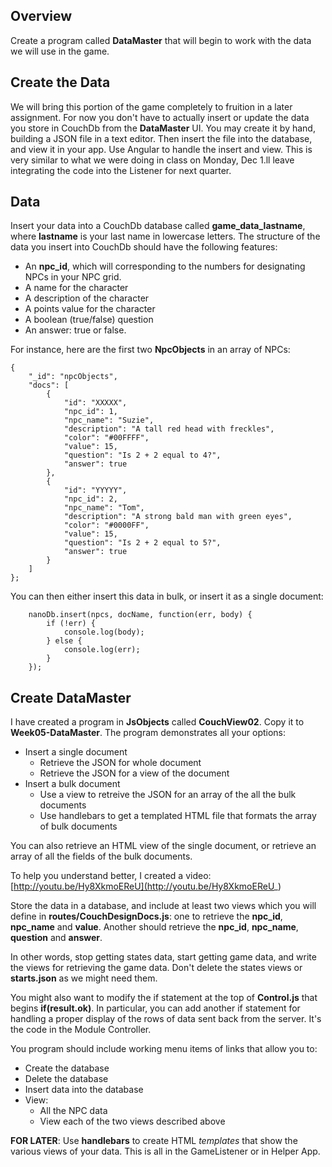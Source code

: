 ## Overview

Create a program called **DataMaster** that will begin to work with the data we will use in the game.

## Create the Data

We will bring this portion of the game completely to fruition in a later assignment. For now you don't have to actually insert or update the data you store in CouchDb from the **DataMaster** UI. You may create it by hand, building a JSON file in a text editor. Then insert the file into the database, and view it in your app. Use Angular to handle the insert and view. This is very similar to what we were doing in class on Monday, Dec 1.ll leave integrating the code into the Listener for next quarter.

## Data

Insert your data into a CouchDb database called **game_data_lastname**, where **lastname** is your last name in lowercase letters. The structure of the data you insert into CouchDb should have the following features:

- An **npc_id**, which will corresponding to the numbers for designating NPCs in your NPC grid.
- A name for the character
- A description of the character
- A points value for the character
- A boolean (true/false) question
- An answer: true or false.

For instance, here are the first two **NpcObjects** in an array of NPCs:

```
{
    "_id": "npcObjects",
    "docs": [
        {
            "id": "XXXXX",
            "npc_id": 1,
            "npc_name": "Suzie",
            "description": "A tall red head with freckles",
            "color": "#00FFFF",
            "value": 15,
            "question": "Is 2 + 2 equal to 4?",
            "answer": true
        },
        {
            "id": "YYYYY",
            "npc_id": 2,
            "npc_name": "Tom",
            "description": "A strong bald man with green eyes",
            "color": "#0000FF",
            "value": 15,
            "question": "Is 2 + 2 equal to 5?",
            "answer": true
        }
    ]
};
```

You can then either insert this data in bulk, or insert it as a single document:

```
	nanoDb.insert(npcs, docName, function(err, body) {
		if (!err) {
			console.log(body);
		} else {
			console.log(err);
		}
	});
```

## Create DataMaster

I have created a program in **JsObjects** called **CouchView02**. Copy it to **Week05-DataMaster**. The program demonstrates all your options:

- Insert a single document
	- Retrieve the JSON for whole document
	- Retrieve the JSON for a view of the document
- Insert a bulk document
	- Use a view to retreive the JSON for an array of the all the bulk documents
	- Use handlebars to get a templated HTML file that formats the array of bulk documents

You can also retrieve an HTML view of the single document, or retrieve an array of all the fields of the bulk documents.

To help you understand better, I created a video: [http://youtu.be/Hy8XkmoEReU](http://youtu.be/Hy8XkmoEReU_)

Store the data in a database, and include at least two views which you will define in **routes/CouchDesignDocs.js**: one to retrieve the **npc_id**, **npc_name** and **value**. Another should retrieve the **npc_id**, **npc_name**, **question** and **answer**.

In other words, stop getting states data, start getting game data, and write the views for retrieving the game data. Don't delete the states views or **starts.json** as we might need them.

You might also want to modify the if statement at the top of **Control.js** that begins **if(result.ok)**. In particular, you can add another if statement for handling a proper display of the rows of data sent back from the server. It's the code in the Module Controller.

You program should include working menu items of links that allow you to:

- Create the database
- Delete the database
- Insert data into the database
- View:
	- All the NPC data
	- View each of the two views described above

**FOR LATER**: Use **handlebars** to create HTML *templates* that show the various views of your data. This is all in the GameListener or in Helper App.
